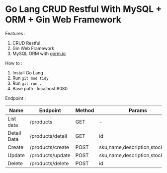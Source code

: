 # Go Lang CRUD Restful With MySQL + ORM + Gin Web Framework

Features : 
1. CRUD Restful
2. Gin Web Framework
3. MySQL ORM with [gorm.io](gorm.io)

How to : 
1. Install Go Lang
2. Run `git mod tidy`
3. Run `git run .`
4. Base path : localhost:8080

Endpoint : 

| Name | Endpoint | Method | Params
| --- | --- | --- | --- |
| List data | /products | GET | - |
| Detail Data | /products/detail | GET | id |
| Create | /products/create | POST | sku,name,description,stock,price |
| Update | /products/update | POST | sku,name,description,stock,price |
| Delete | /products/delete | POST | id |